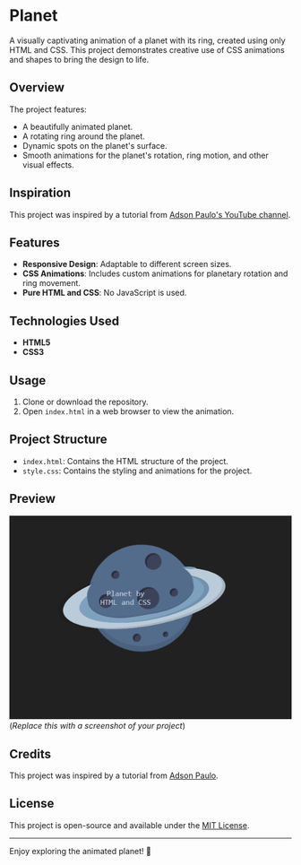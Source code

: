 # Planet

A visually captivating animation of a planet with its ring, created using only HTML and CSS. This project demonstrates creative use of CSS animations and shapes to bring the design to life.

## Overview

The project features:
- A beautifully animated planet.
- A rotating ring around the planet.
- Dynamic spots on the planet's surface.
- Smooth animations for the planet's rotation, ring motion, and other visual effects.

## Inspiration

This project was inspired by a tutorial from [Adson Paulo's YouTube channel](https://www.youtube.com/@codewithadson).

## Features

- **Responsive Design**: Adaptable to different screen sizes.
- **CSS Animations**: Includes custom animations for planetary rotation and ring movement.
- **Pure HTML and CSS**: No JavaScript is used.

## Technologies Used

- **HTML5**
- **CSS3**

## Usage

1. Clone or download the repository.
2. Open `index.html` in a web browser to view the animation.

## Project Structure

- `index.html`: Contains the HTML structure of the project.
- `style.css`: Contains the styling and animations for the project.

## Preview

![Project Preview](Screenshot.png)  
(*Replace this with a screenshot of your project*)

## Credits

This project was inspired by a tutorial from [Adson Paulo](https://www.youtube.com/@codewithadson).

## License

This project is open-source and available under the [MIT License](LICENSE).

---

Enjoy exploring the animated planet! 🌌
